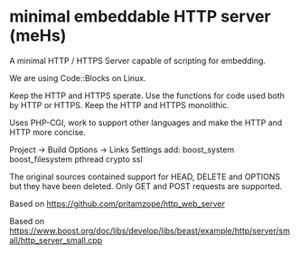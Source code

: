 # minimal embeddable HTTP server (meHs)
A minimal HTTP / HTTPS Server capable of scripting for embedding. 

We are using Code::Blocks on Linux.

Keep the HTTP and HTTPS sperate. Use the functions for code used both by HTTP or HTTPS. Keep the HTTP and HTTPS monolithic.

Uses PHP-CGI, work to support other languages and make the HTTP and HTTP more concise.

Project -> Build Options -> Links Settings add: boost_system boost_filesystem pthread crypto ssl

The original sources contained support for HEAD, DELETE and OPTIONS but they have been deleted. Only GET and POST requests are supported.

Based on https://github.com/pritamzope/http_web_server

Based on https://www.boost.org/doc/libs/develop/libs/beast/example/http/server/small/http_server_small.cpp
